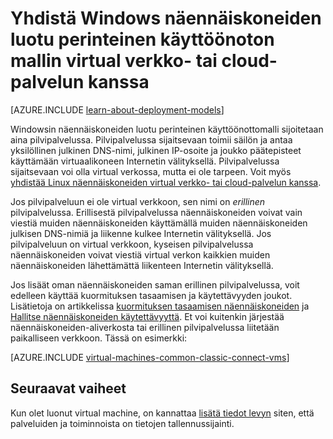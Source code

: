 <properties
    pageTitle="Yhdistä Windows VMs pilvipalvelussa | Microsoft Azure"
    description="Yhdistä Windows näennäiskoneiden luotu Azure pilvipalvelussa tai VPN perinteinen käyttöönottomalli."
    services="virtual-machines-windows"
    documentationCenter=""
    authors="cynthn"
    manager="timlt"
    editor=""
    tags="azure-service-management"/>

<tags
    ms.service="virtual-machines-windows"
    ms.workload="infrastructure-services"
    ms.tgt_pltfrm="vm-windows"
    ms.devlang="na"
    ms.topic="article"
    ms.date="09/27/2016"
    ms.author="cynthn"/>

# <a name="connect-windows-virtual-machines-created-with-the-classic-deployment-model-with-a-virtual-network-or-cloud-service"></a>Yhdistä Windows näennäiskoneiden luotu perinteinen käyttöönoton mallin virtual verkko- tai cloud-palvelun kanssa

[AZURE.INCLUDE [learn-about-deployment-models](../../includes/learn-about-deployment-models-classic-include.md)]

Windowsin näennäiskoneiden luotu perinteinen käyttöönottomalli sijoitetaan aina pilvipalvelussa. Pilvipalvelussa sijaitsevaan toimii säilön ja antaa yksilöllinen julkinen DNS-nimi, julkinen IP-osoite ja joukko päätepisteet käyttämään virtuaalikoneen Internetin välityksellä. Pilvipalvelussa sijaitsevaan voi olla virtual verkossa, mutta ei ole tarpeen. Voit myös [yhdistää Linux näennäiskoneiden virtual verkko- tai cloud-palvelun kanssa](virtual-machines-linux-classic-connect-vms.md).

Jos pilvipalveluun ei ole virtual verkkoon, sen nimi on *erillinen* pilvipalvelussa. Erillisestä pilvipalvelussa näennäiskoneiden voivat vain viestiä muiden näennäiskoneiden käyttämällä muiden näennäiskoneiden julkisen DNS-nimiä ja liikenne kulkee Internetin välityksellä. Jos pilvipalveluun on virtual verkkoon, kyseisen pilvipalvelussa näennäiskoneiden voivat viestiä virtual verkon kaikkien muiden näennäiskoneiden lähettämättä liikenteen Internetin välityksellä.

Jos lisäät oman näennäiskoneiden saman erillinen pilvipalvelussa, voit edelleen käyttää kuormituksen tasaamisen ja käytettävyyden joukot. Lisätietoja on artikkelissa [kuormituksen tasaamisen näennäiskoneiden](virtual-machines-windows-load-balance.md) ja [Hallitse näennäiskoneiden käytettävyyttä](virtual-machines-windows-manage-availability.md). Et voi kuitenkin järjestää näennäiskoneiden-aliverkosta tai erillinen pilvipalvelussa liitetään paikalliseen verkkoon. Tässä on esimerkki:

[AZURE.INCLUDE [virtual-machines-common-classic-connect-vms](../../includes/virtual-machines-common-classic-connect-vms.md)]

## <a name="next-steps"></a>Seuraavat vaiheet

Kun olet luonut virtual machine, on kannattaa [lisätä tiedot levyn](virtual-machines-windows-classic-attach-disk.md) siten, että palveluiden ja toiminnoista on tietojen tallennussijainti. 